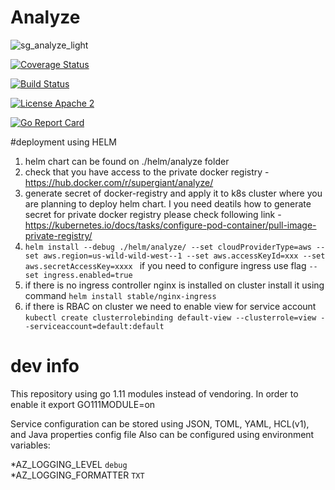 # Analyze 
![sg_analyze_light](https://user-images.githubusercontent.com/2936828/48772107-0b305300-eccc-11e8-8c72-4bcbd737226b.png)

[![Coverage Status](https://coveralls.io/repos/github/supergiant/analyze/badge.svg?branch=master)](https://coveralls.io/github/supergiant/analyze?branch=master)

[![Build Status](https://travis-ci.org/supergiant/analyze.svg?branch=master)](https://travis-ci.org/supergiant/analyze)

[![License Apache 2](https://img.shields.io/badge/License-Apache2-blue.svg)](https://www.apache.org/licenses/LICENSE-2.0)

[![Go Report Card](https://goreportcard.com/badge/github.com/supergiant/analyze)](https://goreportcard.com/report/github.com/supergiant/analyze)




#deployment using HELM

1. helm chart can be found on ./helm/analyze folder  
2. check that you have access to the private docker registry - https://hub.docker.com/r/supergiant/analyze/
3. generate secret of docker-registry and apply it to k8s cluster where you are planning to deploy helm chart. 
I you need deatils how to generate secret for private docker registry please check following link - https://kubernetes.io/docs/tasks/configure-pod-container/pull-image-private-registry/  
4. ```helm install --debug ./helm/analyze/ --set cloudProviderType=aws --set aws.region=us-wild-wild-west--1 --set aws.accessKeyId=xxx --set aws.secretAccessKey=xxxx ``` if you need to configure ingress use flag ```--set ingress.enabled=true```
5. if there is no ingress controller nginx is installed on cluster install it using command ```helm install stable/nginx-ingress```
6. if there is RBAC on cluster we need to enable view for service account ```kubectl create clusterrolebinding default-view --clusterrole=view --serviceaccount=default:default```  

# dev info
This repository using go 1.11 modules instead of vendoring.
In order to enable it export GO111MODULE=on  

Service configuration can be stored using JSON, TOML, YAML, HCL(v1), and Java properties config file
Also can be configured using environment variables:

*AZ_LOGGING_LEVEL `debug`  
*AZ_LOGGING_FORMATTER `TXT`  


